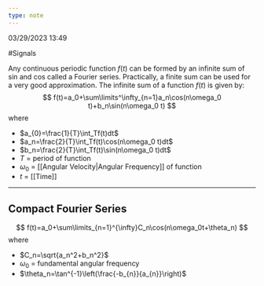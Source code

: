 ```yaml
---
type: note
---
```

03/29/2023 13:49

  #Signals 

Any continuous periodic function $f(t)$ can be formed by an infinite sum of sin and cos called a Fourier series. Practically, a finite sum can be used for a very good approximation. The infinite sum of a function $f(t)$ is given by:
$$
f(t)=a_0+\sum\limits^\infty_{n=1}a_n\cos(n\omega_0 t)+b_n\sin(n\omega_0 t)
$$
where
- $a_{0}=\frac{1}{T}\int_Tf(t)dt$
- $a_n=\frac{2}{T}\int_Tf(t)\cos(n\omega_0 t)dt$
- $b_n=\frac{2}{T}\int_Tf(t)\sin(n\omega_0 t)dt$
- $T$ = period of function
- $\omega_0$ = [[Angular Velocity|Angular Frequency]] of function
- $t$ = [[Time]]

---

## Compact Fourier Series

$$
f(t)=a_0+\sum\limits_{n=1}^{\infty}C_n\cos(n\omega_0t+\theta_n)
$$
where
- $C_n=\sqrt{a_n^2+b_n^2}$
- $\omega_{0}$ = fundamental angular frequency
- $\theta_n=\tan^{-1}\left(\frac{-b_{n}}{a_{n}}\right)$ 
